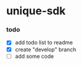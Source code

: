 # unique-sdk

### todo
- [x] add todo list to readme
- [x] create "develop" branch
- [ ] add some code
